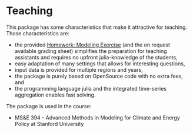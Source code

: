Teaching
========
This package has some characteristics that make it attractive for teaching. Those characteristics are:
- the provided [Homework: Modeling Exercise](@ref) (and the on request available grading sheet) simplifies the preparation for teaching assistants and requires no upfront julia-knowledge of the students,
- easy adaptation of many settings that allows for interesting questions,
- input data is provided for multiple regions and years,
- the package is purely based on OpenSource code with no extra fees, and
- the programming language julia and the integrated time-series aggregation enables fast solving.

The package is used in the course:
- MS&E 394 - Advanced Methods in Modeling for Climate and Energy Policy at Stanford University
